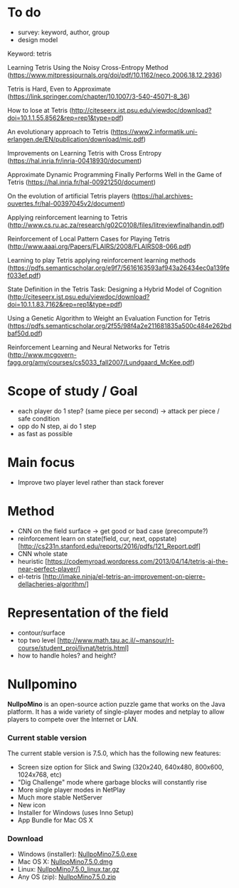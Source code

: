 # To do
- survey: keyword, author, group
- design model

Keyword: tetris

Learning Tetris Using the Noisy Cross-Entropy Method (https://www.mitpressjournals.org/doi/pdf/10.1162/neco.2006.18.12.2936)

Tetris is Hard, Even to Approximate (https://link.springer.com/chapter/10.1007/3-540-45071-8_36)

How to lose at Tetris (http://citeseerx.ist.psu.edu/viewdoc/download?doi=10.1.1.55.8562&rep=rep1&type=pdf)

An evolutionary approach to Tetris (https://www2.informatik.uni-erlangen.de/EN/publication/download/mic.pdf)

Improvements on Learning Tetris with Cross Entropy (https://hal.inria.fr/inria-00418930/document)

Approximate Dynamic Programming Finally Performs Well in the Game of Tetris (https://hal.inria.fr/hal-00921250/document)

On the evolution of artificial Tetris players (https://hal.archives-ouvertes.fr/hal-00397045v2/document)

Applying reinforcement learning to Tetris (http://www.cs.ru.ac.za/research/g02C0108/files/litreviewfinalhandin.pdf)

Reinforcement of Local Pattern Cases for Playing Tetris (http://www.aaai.org/Papers/FLAIRS/2008/FLAIRS08-066.pdf)

Learning to play Tetris applying reinforcement learning methods (https://pdfs.semanticscholar.org/e9f7/5616163593af943a26434ec0a139fef033ef.pdf)

State Definition in the Tetris Task: Designing a Hybrid Model of Cognition (http://citeseerx.ist.psu.edu/viewdoc/download?doi=10.1.1.83.7162&rep=rep1&type=pdf)

Using a Genetic Algorithm to Weight an Evaluation Function for Tetris (https://pdfs.semanticscholar.org/2f55/98f4a2e211681835a500c484e262bdbaf50d.pdf)

Reinforcement Learning and Neural Networks for Tetris (http://www.mcgovern-fagg.org/amy/courses/cs5033_fall2007/Lundgaard_McKee.pdf)


# Scope of study / Goal
- each player do 1 step? (same piece per second) -> attack per piece / safe condition
- opp do N step, ai do 1 step
- as fast as possible

# Main focus
- Improve two player level rather than stack forever

# Method
- CNN on the field surface -> get good or bad case (precompute?) 
- reinforcement learn on state(field, cur, next, oppstate) [http://cs231n.stanford.edu/reports/2016/pdfs/121_Report.pdf]
- CNN whole state
- heuristic [https://codemyroad.wordpress.com/2013/04/14/tetris-ai-the-near-perfect-player/]
- el-tetris [http://imake.ninja/el-tetris-an-improvement-on-pierre-dellacheries-algorithm/]

# Representation of the field
- contour/surface
- top two level [http://www.math.tau.ac.il/~mansour/rl-course/student_proj/livnat/tetris.html]
- how to handle holes? and height?

# Nullpomino

**NullpoMino** is an open-source action puzzle game that works on the Java platform. It has a wide variety of single-player modes and netplay to allow players to compete over the Internet or LAN.

### Current stable version
The current stable version is 7.5.0, which has the following new features: 
* Screen size option for Slick and Swing (320x240, 640x480, 800x600, 1024x768, etc) 
* "Dig Challenge" mode where garbage blocks will constantly rise 
* More single player modes in NetPlay 
* Much more stable NetServer 
* New icon 
* Installer for Windows (uses Inno Setup) 
* App Bundle for Mac OS X

### Download
* Windows (installer): [NullpoMino7.5.0.exe](https://github.com/nullpomino/nullpomino/releases/download/v7.5.0/NullpoMino7.5.0.exe)
* Mac OS X: [NullpoMino7.5.0.dmg](https://github.com/nullpomino/nullpomino/releases/download/v7.5.0/NullpoMino7.5.0.dmg)
* Linux: [NullpoMino7.5.0_linux.tar.gz](https://github.com/nullpomino/nullpomino/releases/download/v7.5.0/NullpoMino7.5.0_linux.tar.gz)
* Any OS (zip): [NullpoMino7.5.0.zip](https://github.com/nullpomino/nullpomino/releases/download/v7.5.0/NullpoMino7.5.0.zip)
